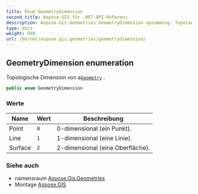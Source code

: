 ```yaml
---
title: Enum GeometryDimension
second_title: Aspose.GIS für .NET-API-Referenz
description: Aspose.Gis.Geometries.GeometryDimension opsomming. Topologische Dimension von aGeometry .
type: docs
weight: 940
url: /de/net/aspose.gis.geometries/geometrydimension/
---
```

## GeometryDimension enumeration

Topologische Dimension von a[`Geometry`](../geometry/) .

```csharp
public enum GeometryDimension
```

### Werte

| Name | Wert | Beschreibung |
| --- | --- | --- |
| Point | `0` | 0-dimensional (ein Punkt). |
| Line | `1` | 1-dimensional (eine Linie). |
| Surface | `2` | 2-dimensional (eine Oberfläche). |

### Siehe auch

* namensraum [Aspose.Gis.Geometries](../../aspose.gis.geometries/)
* Montage [Aspose.GIS](../../)


